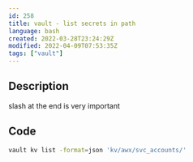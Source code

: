 ```yaml
---
id: 258
title: vault - list secrets in path
language: bash
created: 2022-03-28T23:24:29Z
modified: 2022-04-09T07:53:35Z
tags: ["vault"]
---
```


## Description

slash at the end is very important

## Code

```bash
vault kv list -format=json 'kv/awx/svc_accounts/'
```

<!-- end -->

